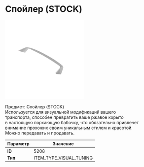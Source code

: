 # Спойлер (STOCK)

![Item Image](../img/5208.webp?raw=true)

Предмет: Спойлер (STOCK)<br>Используется для визуальной модификаций вашего<br>транспорта, способен превратить ваше ржавое корыто<br>в настоящую порхающую бабочку, что обязательно привлечет<br>внимание прохожих своим уникальным стилем и красотой.<br>Можно передавать и продавать.


| Параметр | Значение |
|----------|----------|
| **ID** | 5208 |
| **Тип** | ITEM_TYPE_VISUAL_TUNING |


